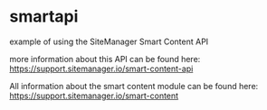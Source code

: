 # smartapi
example of using the SiteManager Smart Content API

more information about this API can be found here:
https://support.sitemanager.io/smart-content-api

All information about the smart content module can be found here:
https://support.sitemanager.io/smart-content
